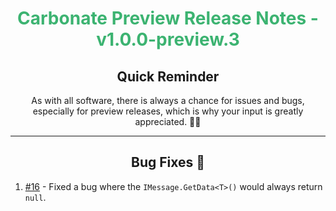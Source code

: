 <h1 align="center" style='color:mediumseagreen;font-weight:bold'>
    Carbonate Preview Release Notes - v1.0.0-preview.3
</h1>

<h2 align="center" style='font-weight:bold'>Quick Reminder</h2>

<div align="center">

As with all software, there is always a chance for issues and bugs, especially for preview releases, which is why your input is greatly appreciated. 🙏🏼
</div>

---

<h2 style="font-weight:bold" align="center">Bug Fixes 🐛</h2>

1. [#16](https://github.com/KinsonDigital/Carbonate/issues/16) - Fixed a bug where the `IMessage.GetData<T>()` would always return `null`.
